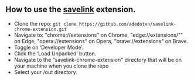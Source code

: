## How to use the [savelink](https://savelink.vercel.app) extension.

- Clone the repo: `git clone https://github.com/adedotxn/savelink-chrome-extension.git`
- Navigate to: "chrome://extensions" on Chrome, "edge://extensions/"" on Edge, "opera://extensions" on Opera, "brave://extensions" on Brave.
- Toggle on ‘Developer Mode’.
- Click the ‘Load Unpacked’ button.
- Navigate to the "savelink-chrome-extension" directory that will be on your machine when you clone the repo
- Select your /out directory.
